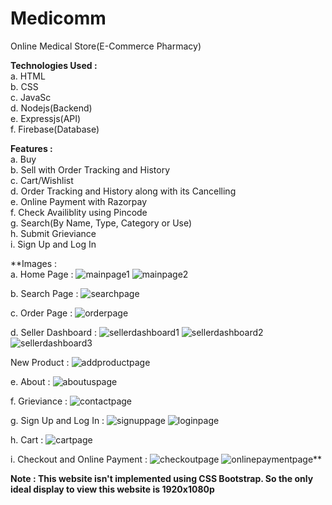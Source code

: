 # Medicomm

Online Medical Store(E-Commerce Pharmacy)

**Technologies Used :**<br>
a. HTML<br>
b. CSS<br>
c. JavaSc<br>
d. Nodejs(Backend)<br>
e. Expressjs(API)<br>
f. Firebase(Database)<br>

**Features :**<br>
a. Buy<br>
b. Sell with Order Tracking and History<br>
c. Cart/Wishlist<br>
d. Order Tracking and History along with its Cancelling<br>
e. Online Payment with Razorpay<br>
f. Check Availiblity using Pincode<br>
g. Search(By Name, Type, Category or Use)<br>
h. Submit Grieviance<br>
i. Sign Up and Log In

**Images :<br>
a. Home Page :
![mainpage1](https://user-images.githubusercontent.com/92728787/213467529-6678c745-c302-4b10-acff-eda3a7174249.png)
![mainpage2](https://user-images.githubusercontent.com/92728787/213467632-b101c384-30a4-4c6b-a3b4-65caefb12f7b.png)

b. Search Page : 
![searchpage](https://user-images.githubusercontent.com/92728787/213467715-b503f450-02a0-4eb1-b5b6-4f1ac306ddc7.png)

c. Order Page :
![orderpage](https://user-images.githubusercontent.com/92728787/213467821-59f9ebad-8a9a-48d0-801a-d8c452aa0e80.png)

d. Seller Dashboard :
![sellerdashboard1](https://user-images.githubusercontent.com/92728787/213467967-11a91cda-6bea-4884-b094-950022ddcd1d.png)
![sellerdashboard2](https://user-images.githubusercontent.com/92728787/213467982-9e83be65-e9ff-4105-92fe-e15488e87fc1.png)
![sellerdashboard3](https://user-images.githubusercontent.com/92728787/213467991-dbb6b646-7c73-4027-8506-1c342c8f0592.png)

New Product : 
![addproductpage](https://user-images.githubusercontent.com/92728787/213468113-4951938f-006c-426f-85d3-2e176677b94c.png)

e. About :
![aboutuspage](https://user-images.githubusercontent.com/92728787/213468179-1f6e29ff-bdee-4a61-b79c-554018e9c46c.png)

f. Grieviance : 
![contactpage](https://user-images.githubusercontent.com/92728787/213468314-95368d89-3ac9-4632-a500-50a236801f13.png)

g. Sign Up and Log In :
![signuppage](https://user-images.githubusercontent.com/92728787/213468410-cd43e13e-d895-480b-b636-61038c33af55.png)
![loginpage](https://user-images.githubusercontent.com/92728787/213468445-773e4e71-6704-41bc-a293-21b15500842f.png)

h. Cart : 
![cartpage](https://user-images.githubusercontent.com/92728787/213468519-40219b6e-7ac5-4b27-9bea-ba6790260120.png)

i. Checkout and Online Payment : 
![checkoutpage](https://user-images.githubusercontent.com/92728787/213468614-a5636c99-cc80-4910-91ef-47ffe4177138.png)
![onlinepaymentpage](https://user-images.githubusercontent.com/92728787/213468648-4b3ab7eb-65df-4699-a94e-d8ef5495e44a.png)**














**Note : This website isn't implemented using CSS Bootstrap.
        So the only ideal display to view this website is 1920x1080p**
       

